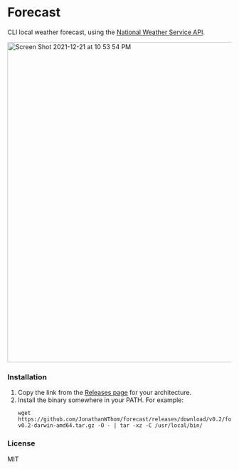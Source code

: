 # Forecast

CLI local weather forecast, using the [National Weather Service API](https://www.weather.gov/documentation/services-web-api).

<img width="720" alt="Screen Shot 2021-12-21 at 10 53 54 PM" src="https://user-images.githubusercontent.com/22665228/147048848-954c8a8f-7218-4589-8ba3-af8b5dc8e60d.png">


### Installation

1. Copy the link from the [Releases page](https://github.com/JonathanWThom/forecast/releases) for your architecture.
2. Install the binary somewhere in your PATH. For example:
    ```
    wget https://github.com/JonathanWThom/forecast/releases/download/v0.2/forecast-v0.2-darwin-amd64.tar.gz -O - | tar -xz -C /usr/local/bin/
    ```

### License

MIT
